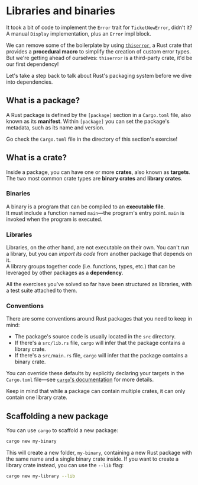 # Libraries and binaries

It took a bit of code to implement the `Error` trait for `TicketNewError`, didn't it?\
A manual `Display` implementation, plus an `Error` impl block.

We can remove some of the boilerplate by using [`thiserror`](https://docs.rs/thiserror/latest/thiserror/),
a Rust crate that provides a **procedural macro** to simplify the creation of custom error types.\
But we're getting ahead of ourselves: `thiserror` is a third-party crate, it'd be our first dependency!

Let's take a step back to talk about Rust's packaging system before we dive into dependencies.

## What is a package?

A Rust package is defined by the `[package]` section in a `Cargo.toml` file, also known as its **manifest**.
Within `[package]` you can set the package's metadata, such as its name and version.

Go check the `Cargo.toml` file in the directory of this section's exercise!

## What is a crate?

Inside a package, you can have one or more **crates**, also known as **targets**.\
The two most common crate types are **binary crates** and **library crates**.

### Binaries

A binary is a program that can be compiled to an **executable file**.\
It must include a function named `main`—the program's entry point. `main` is invoked when the program is executed.

### Libraries

Libraries, on the other hand, are not executable on their own. You can't _run_ a library,
but you can _import its code_ from another package that depends on it.\
A library groups together code (i.e. functions, types, etc.) that can be leveraged by other packages as a **dependency**.

All the exercises you've solved so far have been structured as libraries, with a test suite attached to them.

### Conventions

There are some conventions around Rust packages that you need to keep in mind:

- The package's source code is usually located in the `src` directory.
- If there's a `src/lib.rs` file, `cargo` will infer that the package contains a library crate.
- If there's a `src/main.rs` file, `cargo` will infer that the package contains a binary crate.

You can override these defaults by explicitly declaring your targets in the `Cargo.toml` file—see
[`cargo`'s documentation](https://doc.rust-lang.org/cargo/reference/cargo-targets.html#cargo-targets) for more details.

Keep in mind that while a package can contain multiple crates, it can only contain one library crate.

## Scaffolding a new package

You can use `cargo` to scaffold a new package:

```bash
cargo new my-binary
```

This will create a new folder, `my-binary`, containing a new Rust package with the same name and a single
binary crate inside. If you want to create a library crate instead, you can use the `--lib` flag:

```bash
cargo new my-library --lib
```

